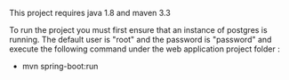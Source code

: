 This project requires java 1.8 and maven 3.3 

 To run the project you must first ensure that an instance of postgres is running. The default user is "root" and the password is "password" and execute the following command under the web application project folder : 

  - mvn spring-boot:run 

